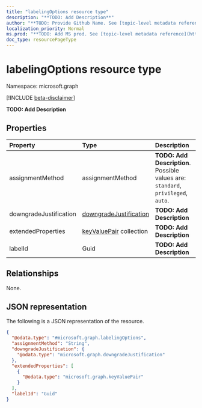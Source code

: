 ```yaml
---
title: "labelingOptions resource type"
description: "**TODO: Add Description**"
author: "**TODO: Provide Github Name. See [topic-level metadata reference](https://msgo.azurewebsites.net/add/document/guidelines/metadata.html#topic-level-metadata)**"
localization_priority: Normal
ms.prod: "**TODO: Add MS prod. See [topic-level metadata reference](https://msgo.azurewebsites.net/add/document/guidelines/metadata.html#topic-level-metadata)**"
doc_type: resourcePageType
---
```


# labelingOptions resource type

Namespace: microsoft.graph

[!INCLUDE [beta-disclaimer](../../includes/beta-disclaimer.md)]

**TODO: Add Description**

## Properties
|Property|Type|Description|
|:---|:---|:---|
|assignmentMethod|assignmentMethod|**TODO: Add Description**. Possible values are: `standard`, `privileged`, `auto`.|
|downgradeJustification|[downgradeJustification](../resources/downgradejustification.md)|**TODO: Add Description**|
|extendedProperties|[keyValuePair](../resources/keyvaluepair.md) collection|**TODO: Add Description**|
|labelId|Guid|**TODO: Add Description**|

## Relationships
None.

## JSON representation
The following is a JSON representation of the resource.
<!-- {
  "blockType": "resource",
  "@odata.type": "microsoft.graph.labelingOptions"
}
-->
``` json
{
  "@odata.type": "#microsoft.graph.labelingOptions",
  "assignmentMethod": "String",
  "downgradeJustification": {
    "@odata.type": "microsoft.graph.downgradeJustification"
  },
  "extendedProperties": [
    {
      "@odata.type": "microsoft.graph.keyValuePair"
    }
  ],
  "labelId": "Guid"
}
```


